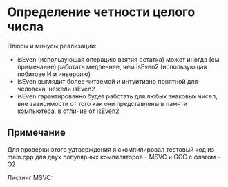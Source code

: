# Определение четности целого числа

Плюсы и минусы реализаций:
+ isEven (использующая операцию взятия остатка) может иногда (см. примечание) работать медленнее, чем isEven2 (использующая побитове И и инверсию)
+ isEven выглядит более читаемой и интуитивно понятной для человека, нежели isEven2
+ isEven гарантированно будет работать для любых знаковых чисел, вне зависимости от того как они представлены в памяти компьютера, в отличие от isEven2

## Примечание
Для проверки этого удтверждения я скомпилировал тестовый код из main.cpp для двух популярных компиляторов - MSVC и GCC с флагом -O2

Листинг MSVC:
